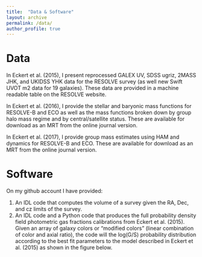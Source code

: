 ```yaml
---
title:  "Data & Software"
layout: archive
permalink: /data/
author_profile: true
---
```


Data
====
In Eckert et al. (2015), I present reprocessed GALEX UV, SDSS ugriz, 2MASS JHK, and UKIDSS YHK data for the RESOLVE survey (as well new Swift UVOT m2 data for 19 galaxies). These data are provided in a machine readable table on the RESOLVE website.

In Eckert et al. (2016), I provide the stellar and baryonic mass functions for RESOLVE-B and ECO as well as the mass functions broken down by group halo mass regime and by central/satellite status. These are available for download as an MRT from the online journal version.

In Eckert et al. (2017), I provide group mass estimates using HAM and dynamics for RESOLVE-B and ECO. These are available for download as an MRT from the online journal version.


Software
=======
On my github account I have provided: 
1. An IDL code that computes the volume of a survey given the RA, Dec, and cz limits of the survey.
2. An IDL code and a Python code that produces the full probability density field photometric gas fractions calibrations from Eckert et al. (2015). Given an array of galaxy colors or “modified colors” (linear combination of color and axial ratio), the code will the log(G/S) probability distribution according to the best fit parameters to the model described in Eckert et al. (2015) as shown in the figure below.
